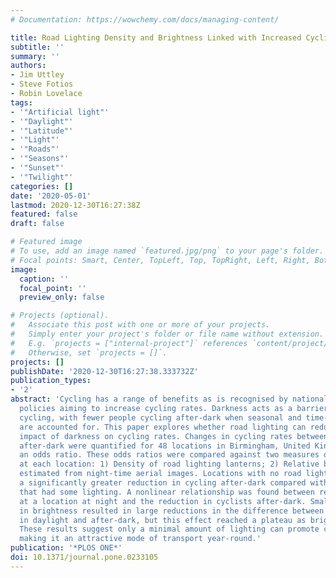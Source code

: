 ```yaml
---
# Documentation: https://wowchemy.com/docs/managing-content/

title: Road Lighting Density and Brightness Linked with Increased Cycling Rates After-Dark
subtitle: ''
summary: ''
authors:
- Jim Uttley
- Steve Fotios
- Robin Lovelace
tags:
- '"Artificial light"'
- '"Daylight"'
- '"Latitude"'
- '"Light"'
- '"Roads"'
- '"Seasons"'
- '"Sunset"'
- '"Twilight"'
categories: []
date: '2020-05-01'
lastmod: 2020-12-30T16:27:38Z
featured: false
draft: false

# Featured image
# To use, add an image named `featured.jpg/png` to your page's folder.
# Focal points: Smart, Center, TopLeft, Top, TopRight, Left, Right, BottomLeft, Bottom, BottomRight.
image:
  caption: ''
  focal_point: ''
  preview_only: false

# Projects (optional).
#   Associate this post with one or more of your projects.
#   Simply enter your project's folder or file name without extension.
#   E.g. `projects = ["internal-project"]` references `content/project/deep-learning/index.md`.
#   Otherwise, set `projects = []`.
projects: []
publishDate: '2020-12-30T16:27:38.333732Z'
publication_types:
- '2'
abstract: 'Cycling has a range of benefits as is recognised by national and international
  policies aiming to increase cycling rates. Darkness acts as a barrier to people
  cycling, with fewer people cycling after-dark when seasonal and time-of-day factors
  are accounted for. This paper explores whether road lighting can reduce the negative
  impact of darkness on cycling rates. Changes in cycling rates between daylight and
  after-dark were quantified for 48 locations in Birmingham, United Kingdom, by calculating
  an odds ratio. These odds ratios were compared against two measures of road lighting
  at each location: 1) Density of road lighting lanterns; 2) Relative brightness as
  estimated from night-time aerial images. Locations with no road lighting showed
  a significantly greater reduction in cycling after-dark compared with locations
  that had some lighting. A nonlinear relationship was found between relative brightness
  at a location at night and the reduction in cyclists after-dark. Small initial increases
  in brightness resulted in large reductions in the difference between cyclist numbers
  in daylight and after-dark, but this effect reached a plateau as brightness increased.
  These results suggest only a minimal amount of lighting can promote cycling after-dark,
  making it an attractive mode of transport year-round.'
publication: '*PLOS ONE*'
doi: 10.1371/journal.pone.0233105
---
```

